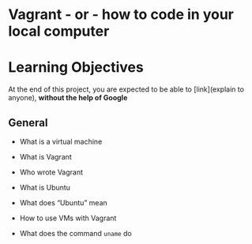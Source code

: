 # Vagrant - or - how to code in your local computer

# Learning Objectives
At the end of this project, you are expected to be able to [link](explain to anyone), **without the help of Google**

## General

* What is a virtual machine

* What is Vagrant

* Who wrote Vagrant

* What is Ubuntu

* What does “Ubuntu” mean

* How to use VMs with Vagrant

* What does the command `uname` do
